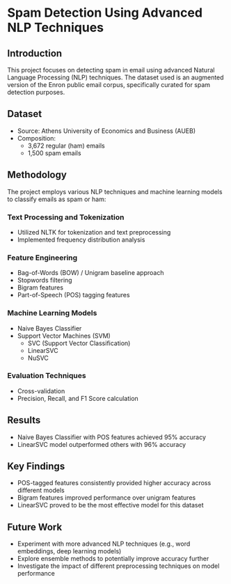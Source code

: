 # Spam Detection Using Advanced NLP Techniques

## Introduction

This project focuses on detecting spam in email using advanced Natural Language Processing (NLP) techniques. The dataset used is an augmented version of the Enron public email corpus, specifically curated for spam detection purposes.

## Dataset

- Source: Athens University of Economics and Business (AUEB)
- Composition:
  - 3,672 regular (ham) emails
  - 1,500 spam emails

## Methodology

The project employs various NLP techniques and machine learning models to classify emails as spam or ham:

### Text Processing and Tokenization

- Utilized NLTK for tokenization and text preprocessing
- Implemented frequency distribution analysis

### Feature Engineering

- Bag-of-Words (BOW) / Unigram baseline approach
- Stopwords filtering
- Bigram features
- Part-of-Speech (POS) tagging features

### Machine Learning Models

- Naive Bayes Classifier
- Support Vector Machines (SVM)
  - SVC (Support Vector Classification)
  - LinearSVC
  - NuSVC

### Evaluation Techniques

- Cross-validation
- Precision, Recall, and F1 Score calculation

## Results

- Naive Bayes Classifier with POS features achieved 95% accuracy
- LinearSVC model outperformed others with 96% accuracy

## Key Findings

- POS-tagged features consistently provided higher accuracy across different models
- Bigram features improved performance over unigram features
- LinearSVC proved to be the most effective model for this dataset

## Future Work

- Experiment with more advanced NLP techniques (e.g., word embeddings, deep learning models)
- Explore ensemble methods to potentially improve accuracy further
- Investigate the impact of different preprocessing techniques on model performance
